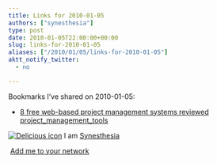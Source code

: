 ```yaml
---
title: Links for 2010-01-05
authors: ["synesthesia"]
type: post
date: 2010-01-05T22:00:00+00:00
slug: links-for-2010-01-05 
aliases: ["/2010/01/05/links-for-2010-01-05"]
aktt_notify_twitter:
  - no

---
```

Bookmarks I&#8217;ve shared on 2010-01-05:

  * [8 free web-based project management systems reviewed][1] 
    [project\_management\_tools][2] </li> </ul> 
    
    <p class="deliciouslink">
      <a href="https://del.icio.us/synesthesia" title="See all my bookmarks on del.icio.us"><img src="https://www.synesthesia.co.uk/images/deliciousicon.jpg" alt="Delicious icon" /></a>&nbsp;I am <a href="https://del.icio.us/synesthesia" title="See all my bookmarks on del.icio.us">Synesthesia</a>
    </p>
    
    <p class="deliciouslink">
      <a href="https://del.icio.us/network?add=synesthesia" title="Add me to your del.icio.us network"><img src="https://www.synesthesia.co.uk/images/add.gif" alt="" /></a>&nbsp;<a href="https://del.icio.us/network?add=synesthesia" title="Add me to your del.icio.us network">Add me to your network</a>
    </p>

 [1]: https://blog.webdistortion.com/2009/12/18/8-free-web-based-project-management-systems-reviewed
 [2]: https://delicious.com/synesthesia/project_management_tools